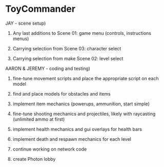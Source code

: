 # ToyCommander

JAY - scene setup)

1)	Any last additions to Scene 01: game menu (controls, instructions menus)

2)	Carrying selection from Scene 03: character select

3)	Carrying selection from make Scene 02: level select


AARON & JEREMY - coding and testing)

1)	fine-tune movement scripts and place the appropriate script on each model

2)	find and place models for obstacles and items

3)	implement item mechanics (powerups, ammunition, start simple)

4)	fine-tune shooting mechanics and projectiles, likely with raycasting (unlimited ammo at first)

5)	implement health mechanics and gui overlays for health bars

6)	implement death and respawn mechanics for each level

7)  continue working on network code

8)  create Photon lobby
